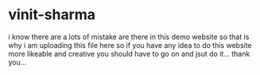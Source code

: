 # vinit-sharma
 i know there are a lots of mistake are there in this demo website so that is why i am uploading this file here so if you have any idea to do this website more likeable and creative you should have to go on and jsut do it... 
 thank you...
